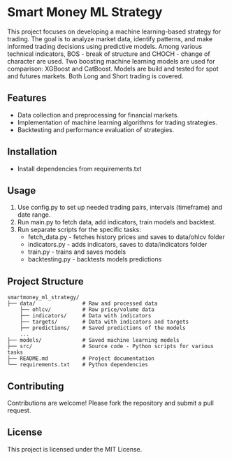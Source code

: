 # Smart Money ML Strategy

This project focuses on developing a machine learning-based strategy for trading. The goal is to analyze market data, identify patterns, and make informed trading decisions using predictive models. Among various technical indicators, BOS - break of structure and CHOCH - change of character are used. Two boosting machine learning models are used for comparison: XGBoost and CatBoost.
Models are build and tested for spot and futures markets. Both Long and Short trading is covered.

## Features

- Data collection and preprocessing for financial markets.
- Implementation of machine learning algorithms for trading strategies.
- Backtesting and performance evaluation of strategies.

## Installation
- Install dependencies from requirements.txt

## Usage

1. Use config.py to set up needed trading pairs, intervals (timeframe) and date range.
2. Run main.py to fetch data, add indicators, train models and backtest.
3. Run separate scripts for the specific tasks:
    - fetch_data.py - fetches history prices and saves to data/ohlcv folder
    - indicators.py - adds indicators, saves to data/indicators folder
    - train.py - trains and saves models
    - backtesting.py - backtests models predictions

## Project Structure

```
smartmoney_ml_strategy/
├── data/               # Raw and processed data
    ├── ohlcv/          # Raw price/volume data
    ├── indicators/     # Data with indicators
    ├── targets/        # Data with indicators and targets
    ├── predictions/    # Saved predictions of the models
    ...
├── models/             # Saved machine learning models
├── src/                # Source code - Python scripts for various tasks
├── README.md           # Project documentation
└── requirements.txt    # Python dependencies
```

## Contributing

Contributions are welcome! Please fork the repository and submit a pull request.

## License

This project is licensed under the MIT License.
